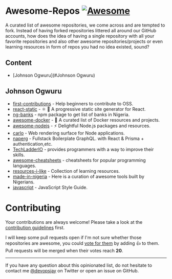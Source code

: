 # Awesome-Repos [![Awesome](https://awesome.re/badge-flat.svg)](https://awesome.re) 

A curated list of awesome repositories, we come across and are tempted to fork. Instead of having forked repositories littered all around our GitHub accounts, how does the idea of having a single repository with all your favorite repositories and also other awesome repositories/projects or even learning resources in form of repos you had no idea existed, sound?


## Content

- [Johnson Ogwuru](#Johnson Ogwuru)




## Johnson Ogwuru

- [first-contributions](https://github.com/firstcontributions/first-contributions) -  Help beginners to contribute to OSS.
- [react-static](https://github.com/nozzle/react-static) - ⚛️ 🚀 A progressive static site generator for React.
- [ng-banks](https://github.com/BolajiOlajide/ng-banks) - npm package to get list of banks in Nigeria.
- [awesome-docker](https://github.com/veggiemonk/awesome-docker) - 🐳 A curated list of Docker resources and projects.
- [awesome-nodejs](https://github.com/sindresorhus/awesome-nodejs) - ⚡️ Delightful Node.js packages and resources.
- [carlo](https://github.com/GoogleChromeLabs/carlo) - Web rendering surface for Node applications.
- [naperg](https://github.com/alan345/naperg) - Fullstack Boilerplate GraphQL. with React & Prisma + authentication,etc.
- [TechLadderIO](https://github.com/remojansen/TechLadderIO) - provides programmers with a way to improve their skills.
- [awesome-cheatsheets](https://github.com/LeCoupa/awesome-cheatsheets) - cheatsheets for popular programming languages.
- [resources-i-like](https://github.com/unicodeveloper/resources-i-like) - Collection of learning resources.
- [made-in-nigeria](https://github.com/acekyd/made-in-nigeria) - Here is a curation of awesome tools built by Nigerians.
- [javascript](https://github.com/airbnb/javascript) - JavaScript Style Guide.



# Contributing

Your contributions are always welcome! Please take a look at the [contribution guidelines]() first.

I will keep some pull requests open if I'm not sure whether those repositories are awesome, you could [vote for them](https://github.com/vinta/awesome-python/pulls) by adding :+1: to them. Pull requests will be merged when their votes reach **20**.

- - -

If you have any question about this opinionated list, do not hesitate to contact me [@devopsjay](https://twitter.com/devopsjay) on Twitter or open an issue on GitHub.